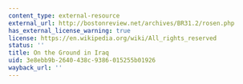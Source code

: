 ```yaml
---
content_type: external-resource
external_url: http://bostonreview.net/archives/BR31.2/rosen.php
has_external_license_warning: true
license: https://en.wikipedia.org/wiki/All_rights_reserved
status: ''
title: On the Ground in Iraq
uid: 3e8ebb9b-2640-438c-9386-015255b01926
wayback_url: ''
---
```

